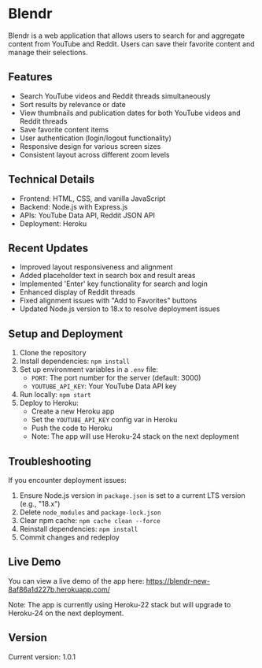 # Blendr

Blendr is a web application that allows users to search for and aggregate content from YouTube and Reddit. Users can save their favorite content and manage their selections.

## Features

- Search YouTube videos and Reddit threads simultaneously
- Sort results by relevance or date
- View thumbnails and publication dates for both YouTube videos and Reddit threads
- Save favorite content items
- User authentication (login/logout functionality)
- Responsive design for various screen sizes
- Consistent layout across different zoom levels

## Technical Details

- Frontend: HTML, CSS, and vanilla JavaScript
- Backend: Node.js with Express.js
- APIs: YouTube Data API, Reddit JSON API
- Deployment: Heroku

## Recent Updates

- Improved layout responsiveness and alignment
- Added placeholder text in search box and result areas
- Implemented 'Enter' key functionality for search and login
- Enhanced display of Reddit threads
- Fixed alignment issues with "Add to Favorites" buttons
- Updated Node.js version to 18.x to resolve deployment issues

## Setup and Deployment

1. Clone the repository
2. Install dependencies: `npm install`
3. Set up environment variables in a `.env` file:
   - `PORT`: The port number for the server (default: 3000)
   - `YOUTUBE_API_KEY`: Your YouTube Data API key
4. Run locally: `npm start`
5. Deploy to Heroku:
   - Create a new Heroku app
   - Set the `YOUTUBE_API_KEY` config var in Heroku
   - Push the code to Heroku
   - Note: The app will use Heroku-24 stack on the next deployment

## Troubleshooting

If you encounter deployment issues:
1. Ensure Node.js version in `package.json` is set to a current LTS version (e.g., "18.x")
2. Delete `node_modules` and `package-lock.json`
3. Clear npm cache: `npm cache clean --force`
4. Reinstall dependencies: `npm install`
5. Commit changes and redeploy

## Live Demo

You can view a live demo of the app here: https://blendr-new-8af86a1d227b.herokuapp.com/

Note: The app is currently using Heroku-22 stack but will upgrade to Heroku-24 on the next deployment.

## Version

Current version: 1.0.1
